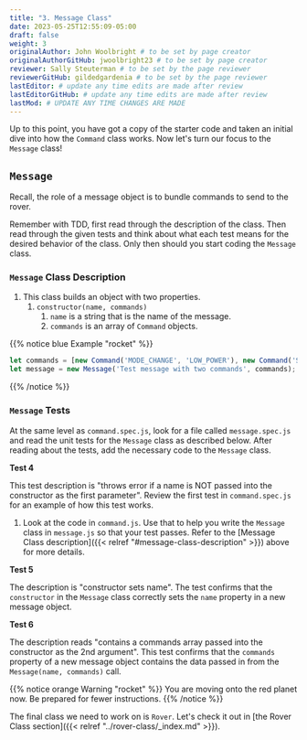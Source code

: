 ```yaml
---
title: "3. Message Class"
date: 2023-05-25T12:55:09-05:00
draft: false
weight: 3
originalAuthor: John Woolbright # to be set by page creator
originalAuthorGitHub: jwoolbright23 # to be set by page creator
reviewer: Sally Steuterman # to be set by the page reviewer
reviewerGitHub: gildedgardenia # to be set by the page reviewer
lastEditor: # update any time edits are made after review
lastEditorGitHub: # update any time edits are made after review
lastMod: # UPDATE ANY TIME CHANGES ARE MADE
---
```


Up to this point, you have got a copy of the starter code and taken an initial dive into how the `Command` class works. Now let's turn our focus to the `Message` class!

## `Message`

Recall, the role of a message object is to bundle commands to send to the rover.

Remember with TDD, first read through the description of the class. Then read through the given tests and think about what each test means for the desired behavior of the class. Only then should you start coding the `Message` class.

### `Message` Class Description

1. This class builds an object with two properties.
    1. `constructor(name, commands)`
        1. `name` is a string that is the name of the message.
        1. `commands` is an array of `Command` objects.

{{% notice blue Example "rocket" %}}
```javascript
let commands = [new Command('MODE_CHANGE', 'LOW_POWER'), new Command('STATUS_CHECK')];
let message = new Message('Test message with two commands', commands);
```
{{% /notice %}}

### `Message` Tests

At the same level as `command.spec.js`, look for a file called `message.spec.js` and read the unit tests for the `Message` class as described below. After reading about the tests, add the necessary code to the `Message` class.

**Test 4**

This test description is "throws error if a name is NOT passed into the constructor as the first parameter". Review the first test in `command.spec.js` for an example of how this test works.

1. Look at the code in `command.js`. Use that to help you write the `Message` class in `message.js` so that your test passes. Refer to the [Message Class description]({{< relref "#message-class-description" >}}) above for more details.

**Test 5**

The description is "constructor sets name". The test confirms that the `constructor` in the `Message` class correctly sets the `name` property in a new message object.

**Test 6**

The description reads "contains a commands array passed into the constructor as the 2nd argument". This test confirms that the `commands` property of a new message object contains the data passed in from the `Message(name, commands)` call.

{{% notice orange Warning "rocket" %}}
You are moving onto the red planet now. Be prepared for fewer instructions.
{{% /notice %}}

The final class we need to work on is `Rover`. Let's check it out in [the Rover Class section]({{< relref "../rover-class/_index.md" >}}).

